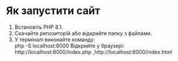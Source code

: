 # Як запустити сайт

1. Встановіть PHP 8.1.   
2. Скачайте репозиторій або відкрийте папку з файлами.   
3. У терміналі виконайте команду:  
   php -S localhost:8000
Відкрийте у браузері: http://localhost:8000/index.php ,http://localhost:8000/index.html
